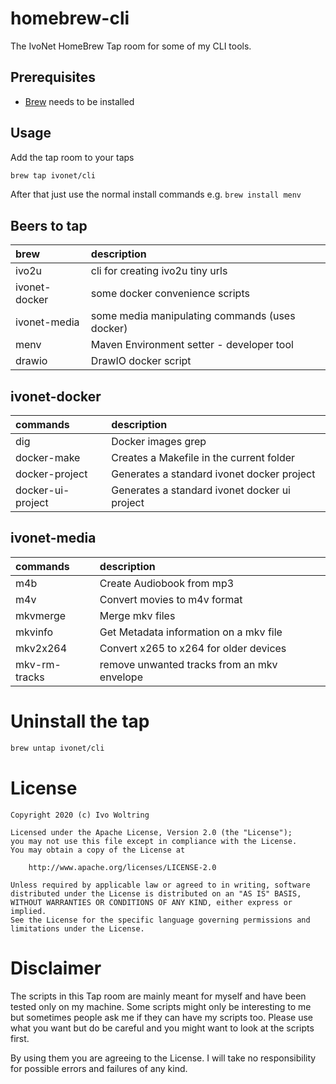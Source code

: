 # homebrew-cli

The IvoNet HomeBrew Tap room for some of my CLI tools.

## Prerequisites

* [Brew](https://brew.sh) needs to be installed

## Usage

Add the tap room to your taps

```bash
brew tap ivonet/cli
```

After that just use the normal install commands
e.g. `brew install menv`


## Beers to tap

| brew      | description                     |
|:----------|:--------------------------------|
| ivo2u | cli for creating ivo2u tiny urls    |
| ivonet-docker | some docker convenience scripts |
| ivonet-media  | some media manipulating commands (uses docker) |
| menv | Maven Environment setter - developer tool |
| drawio | DrawIO docker script |

## ivonet-docker

| commands  | description                     |
|:----------|:--------------------------------|
| dig | Docker images grep    |
| docker-make | Creates a Makefile in the current folder |
| docker-project | Generates a standard ivonet docker project |
| docker-ui-project | Generates a standard ivonet docker ui project |

## ivonet-media

| commands  | description                     |
|:----------|:--------------------------------|
| m4b       | Create Audiobook from mp3 |
| m4v       | Convert movies to m4v format |
| mkvmerge  | Merge mkv files |
| mkvinfo   | Get Metadata information on a mkv file |
| mkv2x264  | Convert x265 to x264 for older devices |
| mkv-rm-tracks | remove unwanted tracks from an mkv envelope |

# Uninstall the tap

```bash
brew untap ivonet/cli
```

# License

    Copyright 2020 (c) Ivo Woltring

    Licensed under the Apache License, Version 2.0 (the "License");
    you may not use this file except in compliance with the License.
    You may obtain a copy of the License at

        http://www.apache.org/licenses/LICENSE-2.0

    Unless required by applicable law or agreed to in writing, software
    distributed under the License is distributed on an "AS IS" BASIS,
    WITHOUT WARRANTIES OR CONDITIONS OF ANY KIND, either express or implied.
    See the License for the specific language governing permissions and
    limitations under the License.

# Disclaimer

The scripts in this Tap room are mainly meant for myself and have been tested only on my machine.
Some scripts might only be interesting to me but sometimes people ask me if they can have my
scripts too. Please use what you want but do be careful and you might want to look at the scripts first.

By using them you are agreeing to the License.
I will take no responsibility for possible errors and failures of any kind.

